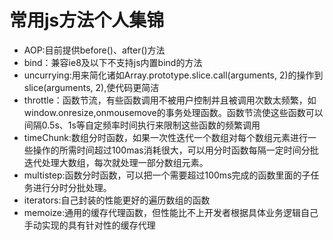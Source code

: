 # 常用js方法个人集锦


+ AOP:目前提供before()、after()方法
+ bind：兼容ie8及以下不支持js内置bind的方法
+ uncurrying:用来简化诸如Array.prototype.slice.call(arguments, 2)的操作到slice(arguments, 2),使代码更简洁
+ throttle：函数节流，有些函数调用不被用户控制并且被调用次数太频繁，如window.onresize,onmousemove的事务处理函数。函数节流使这些函数可以间隔0.5s、1s等自定频率时间执行来限制这些函数的频繁调用
+ timeChunk:数组分时函数，如果一次性迭代一个数组对每个数组元素进行一些操作的所需时间超过100mas消耗很大，可以用分时函数每隔一定时间分批迭代处理大数组，每次就处理一部分数组元素。
+ multistep:函数分时函数，可以把一个需要超过100ms完成的函数里面的子任务进行分时分批处理。
+ iterators:自己封装的性能更好的遍历数组的函数
+ memoize:通用的缓存代理函数，但性能比不上开发者根据具体业务逻辑自己手动实现的具有针对性的缓存代理